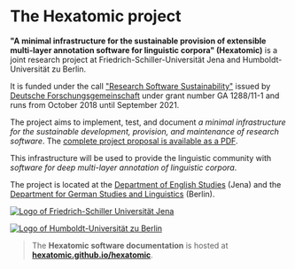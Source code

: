 # The Hexatomic project

**"A minimal infrastructure for the sustainable provision of extensible multi-layer 
annotation software for linguistic corpora" (Hexatomic)** is a joint research project
at Friedrich-Schiller-Universität Jena and Humboldt-Universität zu Berlin.

It is funded under the call ["Research Software Sustainability"](http://www.dfg.de/en/research_funding/programmes/infrastructure/lis/funding_opportunities/call_proposal_software/)
issued by [Deutsche Forschungsgemeinschaft](http://www.dfg.de/en/) under grant
number GA 1288/11-1 and runs from October 2018 until September 2021. 

The project aims to implement, test, and document *a minimal infrastructure for
the sustainable development, provision, and maintenance of research software*.
The [complete project proposal is available as a PDF](./static/pdf/hexatomic_project_description_website.pdf).

This infrastructure will be used to provide the linguistic community with
*software for deep multi-layer annotation of linguistic corpora*.

The project is located at the 
[Department of English Studies](https://www.iaa.uni-jena.de/en/) (Jena) and the
[Department for German Studies and Linguistics](https://www.linguistik.hu-berlin.de/en) 
(Berlin).

[![Logo of Friedrich-Schiller Universität Jena](fsu.png)](https://www.uni-jena.de/en/start.html)

[![Logo of Humboldt-Universität zu Berlin](hu.png)](https://www.hu-berlin.de/en?set_language=en)

> The **Hexatomic software documentation** is hosted at  
<i class="fa fa-floppy-o"></i> [**hexatomic.github.io/hexatomic**](https://hexatomic.github.io/hexatomic).